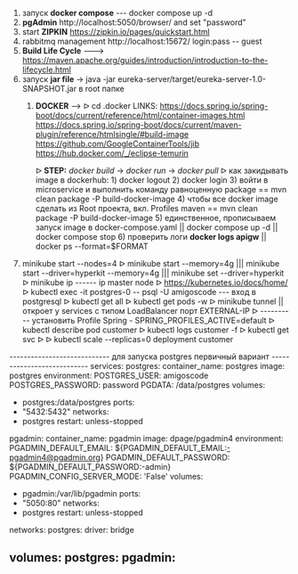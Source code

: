1. запуск **docker compose** --- docker compose up -d
2. **pgAdmin** http://localhost:5050/browser/ and set "password"
3. start **ZIPKIN** https://zipkin.io/pages/quickstart.html
4. rabbitmq management http://localhost:15672/ login:pass -- guest
5. **Build Life Cycle** ---> https://maven.apache.org/guides/introduction/introduction-to-the-lifecycle.html
6. запуск **jar file** -> java -jar eureka-server/target/eureka-server-1.0-SNAPSHOT.jar в root папке
   1. **DOCKER** --> ᐅ cd .docker
   LINKS: https://docs.spring.io/spring-boot/docs/current/reference/html/container-images.html
          https://docs.spring.io/spring-boot/docs/current/maven-plugin/reference/htmlsingle/#build-image
          https://github.com/GoogleContainerTools/jib
          https://hub.docker.com/_/eclipse-temurin

      ᐅ **STEP:** _docker build_ -> _docker run_ -> _docker pull_
      ᐅ как закидывать image в dockerhub: 1) docker logout 
                                          2) docker login 
                                          3) войти в microservice и выполнить команду равноценную package == mvn clean package -P build-docker-image
                                          4) чтобы все docker image сделать из Root проекта, вкл. Profiles maven == mvn clean package -P build-docker-image
                                          5) единственное, прописываем запуск image в docker-compose.yaml || docker compose up -d || docker compose stop
                                          6) проверить логи **docker logs apigw** || docker ps --format=$FORMAT
7. minikube start --nodes=4
   ᐅ minikube start --memory=4g ||| minikube start --driver=hyperkit --memory=4g ||| minikube set --driver=hyperkit
   ᐅ minikube ip  ------ ip master node
   ᐅ https://kubernetes.io/docs/home/
   ᐅ kubectl exec -it postgres-0 -- psql -U amigoscode --- вход в postgresql
   ᐅ kubectl get all
   ᐅ kubectl get pods -w
   ᐅ minikube tunnel  || откроет у services с типом LoadBalancer порт EXTERNAL-IP
   ᐅ ---------- установить Profile Spring - SPRING_PROFILES_ACTIVE=default
   ᐅ kubectl describe pod customer
   ᐅ kubectl logs customer -f
   ᐅ kubectl get svc
   ᐅ
   ᐅ kubectl scale --replicas=0 deployment customer





















---------------------------- для запуска postgres первичный вариант ---------------------------
services:
postgres:
container_name: postgres
image: postgres
environment:
POSTGRES_USER: amigoscode
POSTGRES_PASSWORD: password
PGDATA: /data/postgres
volumes:
- postgres:/data/postgres
ports:
- "5432:5432"
networks:
- postgres
restart: unless-stopped

pgadmin:
container_name: pgadmin
image: dpage/pgadmin4
environment:
PGADMIN_DEFAULT_EMAIL: ${PGADMIN_DEFAULT_EMAIL:-pgadmin4@pgadmin.org}
PGADMIN_DEFAULT_PASSWORD: ${PGADMIN_DEFAULT_PASSWORD:-admin}
PGADMIN_CONFIG_SERVER_MODE: 'False'
volumes:
- pgadmin:/var/lib/pgadmin
ports:
- "5050:80"
networks:
- postgres
restart: unless-stopped

networks:
postgres:
driver: bridge

volumes:
postgres:
pgadmin:
-------------------------------------------------------------------------------------------